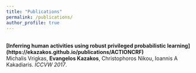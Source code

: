 ```yaml
---
title: "Publications"
permalink: /publications/
author_profile: true
---
```


<br>
<b>[Inferring human activities using robust privileged probabilistic learning](https://ekazakos.github.io/publications/ACTIONCRF)</b> <br> 
Michalis Vrigkas, <b>Evangelos Kazakos</b>, Christophoros Nikou, Ioannis A Kakadiaris.
<i>ICCVW 2017</i>.